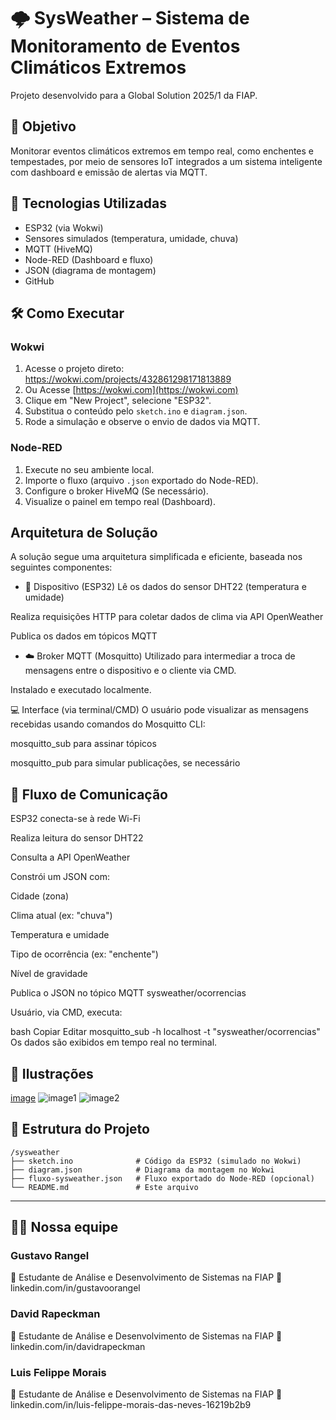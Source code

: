 # 🌩️ SysWeather – Sistema de Monitoramento de Eventos Climáticos Extremos

Projeto desenvolvido para a Global Solution 2025/1 da FIAP.

## 📌 Objetivo

Monitorar eventos climáticos extremos em tempo real, como enchentes e tempestades, por meio de sensores IoT integrados a um sistema inteligente com dashboard e emissão de alertas via MQTT.

## 🧩 Tecnologias Utilizadas

- ESP32 (via Wokwi)
- Sensores simulados (temperatura, umidade, chuva)
- MQTT (HiveMQ)
- Node-RED (Dashboard e fluxo)
- JSON (diagrama de montagem)
- GitHub

## 🛠️ Como Executar

### Wokwi

1. Acesse o projeto direto: https://wokwi.com/projects/432861298171813889
2. Ou Acesse [https://wokwi.com](https://wokwi.com)
3. Clique em "New Project", selecione "ESP32".
4. Substitua o conteúdo pelo `sketch.ino` e `diagram.json`.
5. Rode a simulação e observe o envio de dados via MQTT.

### Node-RED

1. Execute no seu ambiente local.
2. Importe o fluxo (arquivo `.json` exportado do Node-RED).
3. Configure o broker HiveMQ (Se necessário).
4. Visualize o painel em tempo real (Dashboard).

## Arquitetura de Solução
A solução segue uma arquitetura simplificada e eficiente, baseada nos seguintes componentes:

- 🧠 Dispositivo (ESP32)
Lê os dados do sensor DHT22 (temperatura e umidade)

Realiza requisições HTTP para coletar dados de clima via API OpenWeather

Publica os dados em tópicos MQTT

- ☁️ Broker MQTT (Mosquitto)
Utilizado para intermediar a troca de mensagens entre o dispositivo e o cliente via CMD.

Instalado e executado localmente.

💻 Interface (via terminal/CMD)
O usuário pode visualizar as mensagens recebidas usando comandos do Mosquitto CLI:

mosquitto_sub para assinar tópicos

mosquitto_pub para simular publicações, se necessário


## 🔄 Fluxo de Comunicação

ESP32 conecta-se à rede Wi-Fi

Realiza leitura do sensor DHT22

Consulta a API OpenWeather

Constrói um JSON com:

Cidade (zona)

Clima atual (ex: "chuva")

Temperatura e umidade

Tipo de ocorrência (ex: "enchente")

Nível de gravidade

Publica o JSON no tópico MQTT sysweather/ocorrencias

Usuário, via CMD, executa:

bash
Copiar
Editar
mosquitto_sub -h localhost -t "sysweather/ocorrencias"
Os dados são exibidos em tempo real no terminal.

## 📸 Ilustrações

[image](https://github.com/user-attachments/assets/db91991e-3c1c-4c59-9cfc-b9e32c7e8357)
![image1](https://github.com/user-attachments/assets/8c3e75f6-b1b6-49f0-9545-a563d93476a7)
![image2](https://github.com/user-attachments/assets/8e16a1b8-76f6-437f-bca8-14e7746b25cd)


## 🧠 Estrutura do Projeto

```
/sysweather
├── sketch.ino              # Código da ESP32 (simulado no Wokwi)
├── diagram.json            # Diagrama da montagem no Wokwi
├── fluxo-sysweather.json   # Fluxo exportado do Node-RED (opcional)
└── README.md               # Este arquivo
```

---

## 👨‍💻 Nossa equipe
### Gustavo Rangel
💼 Estudante de Análise e Desenvolvimento de Sistemas na FIAP
🔗 linkedin.com/in/gustavoorangel

### David Rapeckman
💼 Estudante de Análise e Desenvolvimento de Sistemas na FIAP
🔗 linkedin.com/in/davidrapeckman

### Luis Felippe Morais
💼 Estudante de Análise e Desenvolvimento de Sistemas na FIAP
🔗 linkedin.com/in/luis-felippe-morais-das-neves-16219b2b9
